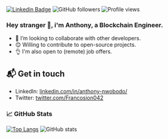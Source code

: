 [![Linkedin Badge](https://img.shields.io/badge/-Anthony-blue?style=flat&logo=Linkedin&logoColor=white&link=https://www.linkedin.com/in/anthony-nwobodo-a3b154185/)](https://www.linkedin.com/in/anthony-nwobodo/)
![GitHub followers](https://img.shields.io/github/followers/francosion042)
![Profile views](https://gpvc.arturio.dev/francosion042)

### Hey stranger 👋, i'm Anthony, a Blockchain Engineer.

- 👯 I’m looking to collaborate with other developers.
- 😊 Willing to contribute to open-source projects.
- 👌 I'm also open to (remote) job offers.

## 📬 Get in touch

- LinkedIn: [linkedin.com/in/anthony-nwobodo/][1]
- Twitter: [twitter.com/Francosion042][2]


### &#x1f4c8; GitHub Stats

[![Top Langs](https://github-readme-stats.vercel.app/api/top-langs/?username=francosion042&theme=merko&layout=compact)](https://github.com/anuraghazra/github-readme-stats) 
![GitHub stats](https://github-readme-stats.vercel.app/api?username=francosion042&show_icons=true&theme=merko&hide=issues) 




[1]: https://www.linkedin.com/in/anthony-nwobodo/
[2]: https://twitter.com/intent/follow?screen_name=Francosion042
